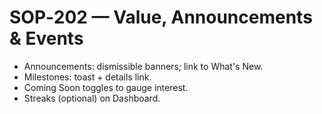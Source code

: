 # SOP‑202 — Value, Announcements & Events

- Announcements: dismissible banners; link to What's New.
- Milestones: toast + details link.
- Coming Soon toggles to gauge interest.
- Streaks (optional) on Dashboard.
